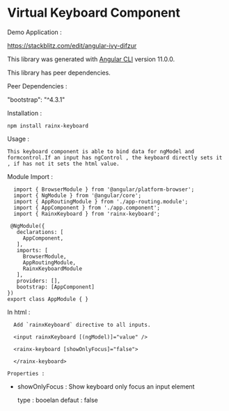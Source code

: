 # Virtual Keyboard Component

 Demo Application :
  
 https://stackblitz.com/edit/angular-ivy-difzur

 This library was generated with [Angular CLI](https://github.com/angular/angular-cli) version 11.0.0.

 This library has peer dependencies.

 Peer Dependencies :
  
   "bootstrap": "^4.3.1"

 Installation :

    npm install rainx-keyboard
    
  Usage :

    This keyboard component is able to bind data for ngModel and formcontrol.If an input has ngControl , the keyboard directly sets it , if has not it sets the html value.

  
   Module Import :
      
      import { BrowserModule } from '@angular/platform-browser';
      import { NgModule } from '@angular/core';
      import { AppRoutingModule } from './app-routing.module';
      import { AppComponent } from './app.component';
      import { RainxKeyboard } from 'rainx-keyboard';

     @NgModule({
       declarations: [
         AppComponent,
       ],
       imports: [
         BrowserModule,
         AppRoutingModule,
         RainxKeyboardModule
       ],
       providers: [],
       bootstrap: [AppComponent]
    })
    export class AppModule { }
    
   In html :
    
      Add `rainxKeyboard` directive to all inputs.

      <input rainxKeyboard [(ngModel)]="value" />

      <rainx-keyboard [showOnlyFocus]="false">

      </rainx-keyboard>  

    Properties :
   
   - showOnlyFocus : Show keyboard only focus an input element
      
      type : booelan
      defaut : false
